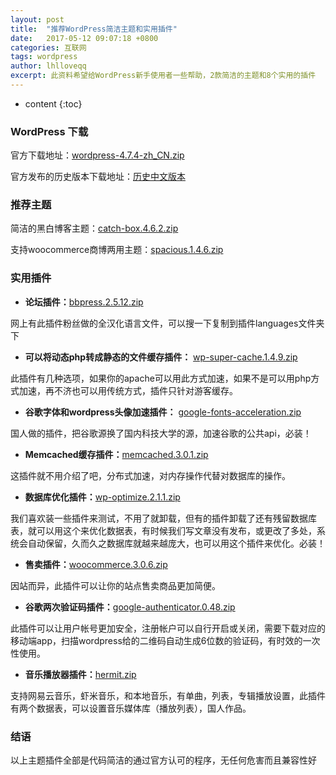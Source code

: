 ```yaml
---
layout: post
title:  "推荐WordPress简洁主题和实用插件"
date:   2017-05-12 09:07:18 +0800
categories: 互联网
tags: wordpress
author: lhlloveqq
excerpt: 此资料希望给WordPress新手使用者一些帮助，2款简洁的主题和8个实用的插件
---
```


* content
{:toc}

### WordPress 下载 ###

 官方下载地址：[wordpress-4.7.4-zh_CN.zip](https://cn.wordpress.org/wordpress-4.7.4-zh_CN.zip "wordpress-4.7.4-zh_CN.zip")

 官方发布的历史版本下载地址：[历史中文版本](https://cn.wordpress.org/releases/ "历史版本下载")

### 推荐主题 ###

简洁的黑白博客主题：[catch-box.4.6.2.zip](https://downloads.wordpress.org/theme/catch-box.4.6.2.zip "catch-box.4.6.2.zip")

支持woocommerce商博两用主题：[spacious.1.4.6.zip](https://downloads.wordpress.org/theme/spacious.1.4.6.zip "spacious.1.4.6.zip")

### 实用插件 ###

- **论坛插件：**[bbpress.2.5.12.zip](https://downloads.wordpress.org/plugin/bbpress.2.5.12.zip "bbpress.2.5.12.zip")

网上有此插件粉丝做的全汉化语言文件，可以搜一下复制到插件languages文件夹下

- **可以将动态php转成静态的文件缓存插件：**
[wp-super-cache.1.4.9.zip](https://downloads.wordpress.org/plugin/wp-super-cache.1.4.9.zip "wp-super-cache.1.4.9.zip")

此插件有几种选项，如果你的apache可以用此方式加速，如果不是可以用php方式加速，再不济也可以用传统方式，插件只针对游客缓存。

- **谷歌字体和wordpress头像加速插件：**
[google-fonts-acceleration.zip](https://downloads.wordpress.org/plugin/google-fonts-acceleration.zip "google-fonts-acceleration.zip")

国人做的插件，把谷歌源换了国内科技大学的源，加速谷歌的公共api，必装！

- **Memcached缓存插件：**[memcached.3.0.1.zip](https://downloads.wordpress.org/plugin/memcached.3.0.1.zip "memcached.3.0.1.zip")

这插件就不用介绍了吧，分布式加速，对内存操作代替对数据库的操作。

- **数据库优化插件：**[wp-optimize.2.1.1.zip](https://downloads.wordpress.org/plugin/wp-optimize.2.1.1.zip "wp-optimize.2.1.1.zip")

我们喜欢装一些插件来测试，不用了就卸载，但有的插件卸载了还有残留数据库表，就可以用这个来优化数据表，有时候我们写文章没有发布，或更改了多处，系统会自动保留，久而久之数据库就越来越庞大，也可以用这个插件来优化。必装！

- **售卖插件：**[woocommerce.3.0.6.zip](https://downloads.wordpress.org/plugin/woocommerce.3.0.6.zip "woocommerce.3.0.6.zip")

因站而异，此插件可以让你的站点售卖商品更加简便。

- **谷歌两次验证码插件：**[google-authenticator.0.48.zip](https://downloads.wordpress.org/plugin/google-authenticator.0.48.zip "google-authenticator.0.48.zip")

此插件可以让用户帐号更加安全，注册帐户可以自行开启或关闭，需要下载对应的移动端app，扫描wordpress给的二维码自动生成6位数的验证码，有时效的一次性使用。

- **音乐播放器插件：**[hermit.zip](https://downloads.wordpress.org/plugin/hermit.zip "hermit.zip")

支持网易云音乐，虾米音乐，和本地音乐，有单曲，列表，专辑播放设置，此插件有两个数据表，可以设置音乐媒体库（播放列表），国人作品。

### 结语 ###

以上主题插件全部是代码简洁的通过官方认可的程序，无任何危害而且兼容性好
